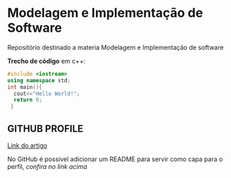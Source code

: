 # Modelagem e Implementação de Software
Repositório destinado a materia Modelagem e Implementação de software

**Trecho de código** em c++: 
```c++
#include <iostream>
using namespace std;
int main(){
  cout<<"Hello World!";
  return 0;
 }
 ```
 

## **GITHUB PROFILE**
[Link do artigo](https://dev.to/dii_lua/github-profile-como-fazer-54o0)

No GitHub é possível adicionar um README para servir como capa para o perfil, *confira no link acima*

